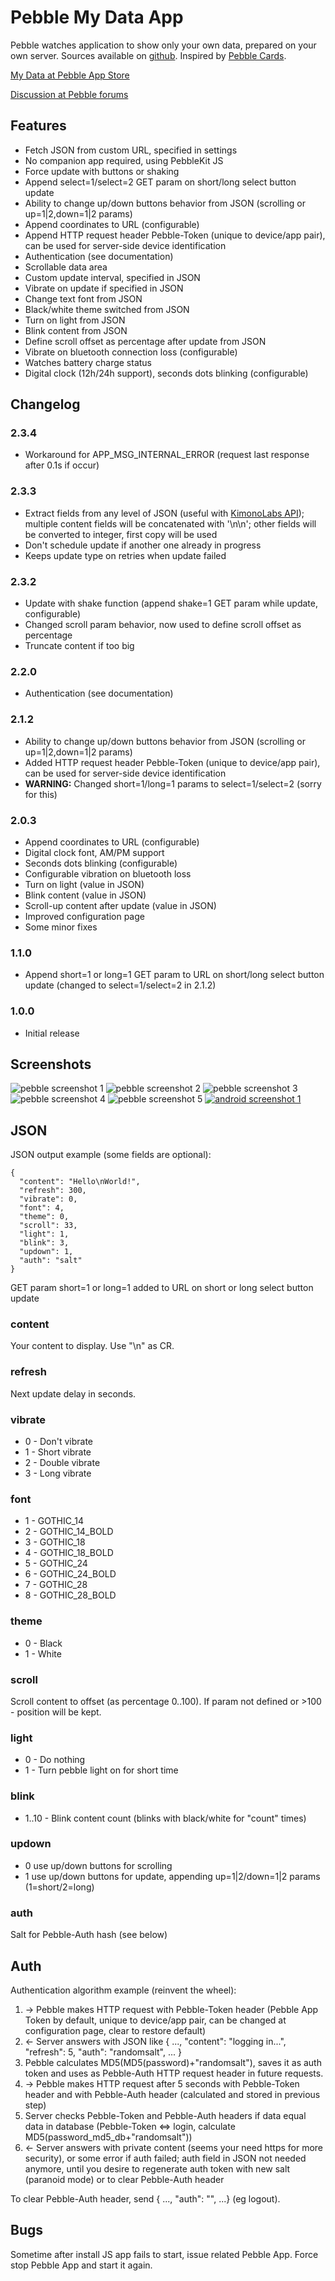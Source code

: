 # Pebble My Data App

Pebble watches application to show only your own data, prepared on your own server.
Sources available on [github](https://github.com/bahbka/pebble-my-data).
Inspired by [Pebble Cards](http://keanulee.com/pebblecards).

[My Data at Pebble App Store](https://apps.getpebble.com/applications/53b0607c94943f8e710001e2)

[Discussion at Pebble forums](http://forums.getpebble.com/discussion/13590/watch-app-sdk2-pebble-my-data-shows-your-data-json-prepared-on-your-own-server)

## Features

* Fetch JSON from custom URL, specified in settings
* No companion app required, using PebbleKit JS
* Force update with buttons or shaking
* Append select=1/select=2 GET param on short/long select button update
* Ability to change up/down buttons behavior from JSON (scrolling or up=1|2,down=1|2 params)
* Append coordinates to URL (configurable)
* Append HTTP request header Pebble-Token (unique to device/app pair), can be used for server-side device identification
* Authentication (see documentation)
* Scrollable data area
* Custom update interval, specified in JSON
* Vibrate on update if specified in JSON
* Change text font from JSON
* Black/white theme switched from JSON
* Turn on light from JSON
* Blink content from JSON
* Define scroll offset as percentage after update from JSON
* Vibrate on bluetooth connection loss (configurable)
* Watches battery charge status
* Digital clock (12h/24h support), seconds dots blinking (configurable)

## Changelog

### 2.3.4
- Workaround for APP_MSG_INTERNAL_ERROR (request last response after 0.1s if occur)

### 2.3.3
- Extract fields from any level of JSON (useful with [KimonoLabs API](https://www.kimonolabs.com)); multiple content fields will be concatenated with '\n\n'; other fields will be converted to integer, first copy will be used
- Don't schedule update if another one already in progress
- Keeps update type on retries when update failed

### 2.3.2
- Update with shake function (append shake=1 GET param while update, configurable)
- Changed scroll param behavior, now used to define scroll offset as percentage
- Truncate content if too big

### 2.2.0
- Authentication (see documentation)

### 2.1.2
- Ability to change up/down buttons behavior from JSON (scrolling or up=1|2,down=1|2 params)
- Added HTTP request header Pebble-Token (unique to device/app pair), can be used for server-side device identification
- **WARNING:** Changed short=1/long=1 params to select=1/select=2 (sorry for this)

### 2.0.3

- Append coordinates to URL (configurable)
- Digital clock font, AM/PM support
- Seconds dots blinking (configurable)
- Configurable vibration on bluetooth loss
- Turn on light (value in JSON)
- Blink content (value in JSON)
- Scroll-up content after update (value in JSON)
- Improved configuration page
- Some minor fixes

### 1.1.0

- Append short=1 or long=1 GET param to URL on short/long select button update (changed to select=1/select=2 in 2.1.2)

### 1.0.0

- Initial release

## Screenshots
![pebble screenshot 1](https://raw.githubusercontent.com/bahbka/pebble-my-data/master/stuff/screenshots/pebble-screenshot_2014-07-06_18-18-15.png)
![pebble screenshot 2](https://raw.githubusercontent.com/bahbka/pebble-my-data/master/stuff/screenshots/pebble-screenshot_2014-07-06_18-19-33.png)
![pebble screenshot 3](https://raw.githubusercontent.com/bahbka/pebble-my-data/master/stuff/screenshots/pebble-screenshot_2014-07-06_18-23-00.png)
![pebble screenshot 4](https://raw.githubusercontent.com/bahbka/pebble-my-data/master/stuff/screenshots/pebble-screenshot_2014-07-06_18-26-22.png)
![pebble screenshot 5](https://raw.githubusercontent.com/bahbka/pebble-my-data/master/stuff/screenshots/pebble-screenshot_2014-07-06_18-27-09.png)
[![android screenshot 1](https://raw.githubusercontent.com/bahbka/pebble-my-data/master/stuff/screenshots/Screenshot_2014-07-06-18-31-03_small.png)](https://raw.githubusercontent.com/bahbka/pebble-my-data/master/stuff/screenshots/Screenshot_2014-07-06-18-31-03.png)

## JSON

JSON output example (some fields are optional):

    {
      "content": "Hello\nWorld!",
      "refresh": 300,
      "vibrate": 0,
      "font": 4,
      "theme": 0,
      "scroll": 33,
      "light": 1,
      "blink": 3,
      "updown": 1,
      "auth": "salt"
    }

GET param short=1 or long=1 added to URL on short or long select button update

### content
Your content to display. Use "\n" as CR.

### refresh
Next update delay in seconds.

### vibrate

- 0 - Don't vibrate
- 1 - Short vibrate
- 2 - Double vibrate
- 3 - Long vibrate

### font

- 1 - GOTHIC_14
- 2 - GOTHIC_14_BOLD
- 3 - GOTHIC_18
- 4 - GOTHIC_18_BOLD
- 5 - GOTHIC_24
- 6 - GOTHIC_24_BOLD
- 7 - GOTHIC_28
- 8 - GOTHIC_28_BOLD

### theme

- 0 - Black
- 1 - White

### scroll
Scroll content to offset (as percentage 0..100).
If param not defined or >100 - position will be kept.

### light

- 0 - Do nothing
- 1 - Turn pebble light on for short time

### blink

- 1..10 - Blink content count (blinks with black/white for "count" times)

### updown
- 0 use up/down buttons for scrolling
- 1 use up/down buttons for update, appending up=1|2/down=1|2 params (1=short/2=long)

### auth
Salt for Pebble-Auth hash (see below)

## Auth

Authentication algorithm example (reinvent the wheel):
  1. -> Pebble makes HTTP request with Pebble-Token header (Pebble App Token by default, unique to device/app pair, can be changed at configuration page, clear to restore default)
  2. <- Server answers with JSON like { ..., "content": "logging in...", "refresh": 5, "auth": "randomsalt", ... }
  3.    Pebble calculates MD5(MD5(password)+"randomsalt"), saves it as auth token and uses as Pebble-Auth HTTP request header in future requests.
  4. -> Pebble makes HTTP request after 5 seconds with Pebble-Token header and with Pebble-Auth header (calculated and stored in previous step)
  5.    Server checks Pebble-Token and Pebble-Auth headers if data equal data in database (Pebble-Token <=> login, calculate MD5(password_md5_db+"randomsalt"))
  6. <- Server answers with private content (seems your need https for more security), or some error if auth failed; auth field in JSON not needed anymore, until you desire to regenerate auth token with new salt (paranoid mode) or to clear Pebble-Auth header

To clear Pebble-Auth header, send { ..., "auth": "", ...} (eg logout).

## Bugs

Sometime after install JS app fails to start, issue related Pebble App. Force stop Pebble App and start it again.
